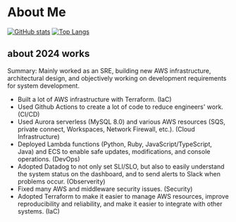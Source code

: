 # About Me

[![GitHub stats](https://github-readme-stats.vercel.app/api?username=sztwo&show_icons=true&theme=radical&include_all_commits=true&count_private=true?show_icons=true&cache_seconds=14400)](https://github.com/anuraghazra/github-readme-stats) [![Top Langs](https://github-readme-stats.vercel.app/api/top-langs/?username=anuraghazra&layout=compact&theme=radical&include_all_commits=true&count_private=true?show_icons=true&cache_seconds=14400)](https://github.com/anuraghazra/github-readme-stats)

## about 2024 works

Summary: 
Mainly worked as an SRE, building new AWS infrastructure, architectural design, and objectively working on development requirements for system development.

- Built a lot of AWS infrastructure with Terraform. (IaC)
- Used Github Actions to create a lot of code to reduce engineers' work. (CI/CD)
- Used Aurora serverless (MySQL 8.0) and various AWS resources (SQS, private connect, Workspaces, Network Firewall, etc.). (Cloud Infrastructure)
- Deployed Lambda functions (Python, Ruby, JavaScript/TypeScript, Java) and ECS to enable safe updates, modifications, and console operations. (DevOps)
- Adopted Datadog to not only set SLI/SLO, but also to easily understand the system status on the dashboard, and to send alerts to Slack when problems occur. (Observerity)
- Fixed many AWS and middleware security issues. (Security)
- Adopted Terraform to make it easier to manage AWS resources, improve reproducibility and reliability, and make it easier to integrate with other systems. (IaC)
